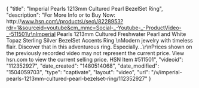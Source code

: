 {
    "title": "Imperial Pearls 1213mm Cultured Pearl BezelSet Ring",
    "description": "For More Info or to Buy Now: http:\/\/www.hsn.com\/products\/seo\/8228953?rdr=1&sourceid=youtube&cm_mmc=Social-_-Youtube-_-ProductVideo-_-511501\r\nImperial Pearls 1213mm Cultured Freshwater Pearl and White Topaz Sterling Silver BezelSet Accents Ring \nModern jewelry with timeless flair. Discover that in this adventurous ring.  Especially...\r\nPrices shown on the previously recorded video may not represent the current price.  View hsn.com to view the current selling price. HSN Item #511501",
    "videoid": "112352927",
    "date_created": "1480514068",
    "date_modified": "1504059703",
    "type": "captivate",
    "layout": "video",
    "url": "\/v\/imperial-pearls-1213mm-cultured-pearl-bezelset-ring\/112352927"
}